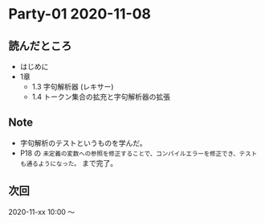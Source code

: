 # Party-01 2020-11-08
## 読んだところ
- はじめに
- 1章
    - 1.3 字句解析器 (レキサー)
    - 1.4 トークン集合の拡充と字句解析器の拡張

## Note
- 字句解析のテストというものを学んだ。
- P18 の `未定義の変数への参照を修正することで、コンパイルエラーを修正でき、テストも通るようになった。` まで完了。

## 次回
2020-11-xx 10:00 〜
